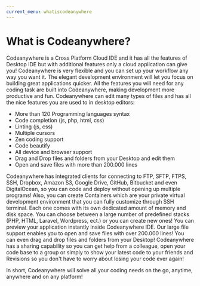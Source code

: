 ```yaml
---
current_menu: whatiscodeanywhere
---
```


# What is Codeanywhere?

Codeanywhere is a Cross Platform Cloud IDE and it has all the features of Desktop IDE but with additional features only a cloud application can give you! Codeanywhere is very flexible and you can set up your workflow any way you want it. 
The elegant development environment will let you focus on building great applications quicker. All the features you will need for any coding task are built into Codeanywhere, making development more productive and fun.
Codeanywhere can edit many types of files and has all the nice features you are used to in desktop editors:
  - More than 120 Programming languages syntax
  - Code completion (js, php, html, css)
  - Linting (js, css)
  - Multiple cursors
  - Zen coding support
  - Code beautify
  - All device and browser support
  - Drag and Drop files and folders from your Desktop and edit them
  - Open and save files with more than 200.000 lines


Codeanywhere has integrated clients for connecting to FTP, SFTP, FTPS, SSH, Dropbox, Amazon S3, Google Drive, GitHub, Bitbucket and even DigitalOcean, so you can code and deploy without opening up multiple programs!
Also, you can create Containers which are your private virtual development environment that you can fully customize through SSH terminal. Each one comes with its own dedicated amount of memory and disk space. You can choose between a large number of predefined stacks (PHP, HTML, Laravel, Wordpress, ect.) or you can create new ones! You can preview your application instantly inside Codeanywhere IDE. 
Our large file support enables you to open and save files with over 200.000 lines!
You can even drag and drop files and folders from your Desktop!
Codeanywhere has a sharing capability so you can get help from a colleague, open your code base to a group or simply to show your latest code to your friends and Revisions so you don't have to worry about losing your code ever again!


In short, Codeanywhere will solve all your coding needs on the go, anytime, anywhere and on any platform!
